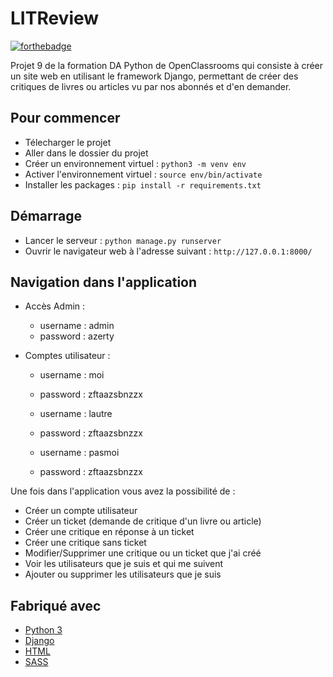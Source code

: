 # LITReview

[![forthebadge](https://forthebadge.com/images/badges/made-with-python.svg)](https://forthebadge.com)


Projet 9 de la formation DA Python de OpenClassrooms qui consiste à créer un site web en utilisant le framework Django, permettant de créer des critiques de livres ou articles vu par nos abonnés et d'en demander.

## Pour commencer

- Télecharger le projet
- Aller dans le dossier du projet
- Créer un environnement virtuel : ``python3 -m venv env``
- Activer l'environnement virtuel : ``source env/bin/activate``
- Installer les packages : ``pip install -r requirements.txt``

## Démarrage

- Lancer le serveur : ``python manage.py runserver``
- Ouvrir le navigateur web à l'adresse suivant : ``http://127.0.0.1:8000/``

## Navigation dans l'application

* Accès Admin :  
    - username : admin  
    - password : azerty

* Comptes utilisateur :  
    - username : moi
    - password : zftaazsbnzzx

    - username : lautre
    - password : zftaazsbnzzx

    - username : pasmoi
    - password : zftaazsbnzzx

Une fois dans l'application vous avez la possibilité de :
 - Créer un compte utilisateur
 - Créer un ticket (demande de critique d'un livre ou article)
 - Créer une critique en réponse à un ticket
 - Créer une critique sans ticket
 - Modifier/Supprimer une critique ou un ticket que j'ai créé
 - Voir les utilisateurs que je suis et qui me suivent
 - Ajouter ou supprimer les utilisateurs que je suis

## Fabriqué avec

* [Python 3](https://www.python.org/)
* [Django](https://www.djangoproject.com/)
* [HTML](https://developer.mozilla.org/fr/docs/Web/HTML)
* [SASS](https://sass-lang.com/)
